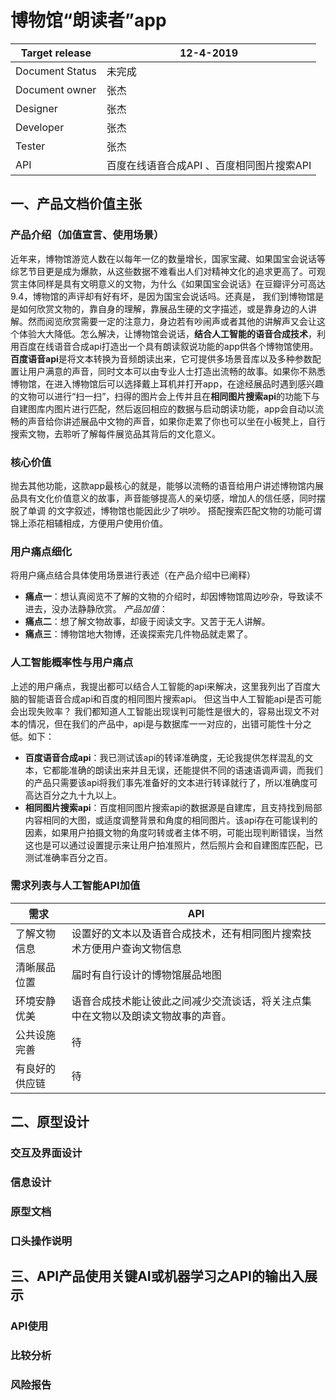 # 博物馆“朗读者”app
| Target release | 12-4-2019 |
| ------ | ------ |
| Document Status | 未完成 |
| Document owner | 张杰 |
| Designer | 张杰 |
| Developer | 张杰 |
| Tester | 张杰 |
| API | 百度在线语音合成API 、百度相同图片搜索API| 


## 一、产品文档价值主张
### 产品介绍（加值宣言、使用场景）
近年来，博物馆游览人数在以每年一亿的数量增长，国家宝藏、如果国宝会说话等综艺节目更是成为爆款，从这些数据不难看出人们对精神文化的追求更高了。可观赏主体同样是具有文明意义的文物，为什么《如果国宝会说话》在豆瓣评分可高达9.4，博物馆的声评却有好有坏，是因为国宝会说话吗。还真是，
我们到博物馆是是如何欣赏文物的，靠自身的理解，靠展品生硬的文字描述，或是靠身边的人讲解。然而阅览欣赏需要一定的注意力，身边若有吵闹声或者其他的讲解声又会让这个体验大大降低。怎么解决，让博物馆会说话，**结合人工智能的语音合成技术**，利用百度在线语音合成api打造出一个具有朗读叙说功能的app供各个博物馆使用。**百度语音api**是将文本转换为音频朗读出来，它可提供多场景音库以及多种参数配置让用户满意的声音，同时文本可以由专业人士打造出流畅的故事。如果你不熟悉博物馆，在进入博物馆后可以选择戴上耳机并打开app，在途经展品时遇到感兴趣的文物可以进行“扫一扫”，扫得的图片会上传并且在**相同图片搜索api**的功能下与自建图库内图片进行匹配，然后返回相应的数据与启动朗读功能，app会自动以流畅的声音给你讲述展品中文物的声音，如果你走累了你也可以坐在小板凳上，自行搜索文物，去聆听了解每件展览品其背后的文化意义。

### 核心价值
抛去其他功能，这款app最核心的就是，能够以流畅的语音给用户讲述博物馆内展品具有文化价值意义的故事，声音能够提高人的亲切感，增加人的信任感，同时摆脱了单调
的文字叙述，博物馆也能因此少了哄吵。
搭配搜索匹配文物的功能可谓锦上添花相辅相成，方便用户使用价值。

### 用户痛点细化
将用户痛点结合具体使用场景进行表述（在产品介绍中已阐释）
- **痛点一**：想认真阅览不了解的文物的介绍时，却因博物馆周边吵杂，导致读不进去，没办法静静欣赏。
*产品加值*：
- **痛点二**：想了解文物故事，却疲于阅读文字。又苦于无人讲解。
- **痛点三**：博物馆地大物博，还诶探索完几件物品就走累了。

### 人工智能概率性与用户痛点
上述的用户痛点，我提出都可以结合人工智能的api来解决，这里我列出了百度大脑的智能语音合成api和百度的相同图片搜索api。
但这当中人工智能api是否可能会出现失败率？
我们都知道人工智能出现误判可能性是很大的，容易出现文不对本的情况，但在我们的产品中，api是与数据库一一对应的，出错可能性十分之低。如下：
- **百度语音合成api**：我已测试该api的转译准确度，无论我提供怎样混乱的文本，它都能准确的朗读出来并且无误，还能提供不同的语速语调声调，而我们的产品只需要该api将我们事先准备好的文本进行转译就行了，所以准确度可高达百分之九十九以上。
- **相同图片搜索api**：百度相同图片搜索api的数据源是自建库，且支持找到局部内容相同的大图，或适度调整背景和角度的相同图片。该api存在可能误判的因素，如果用户拍摄文物的角度叼转或者主体不明，可能出现判断错误，当然这也是可以通过设置提示来让用户拍准照片，然后照片会和自建图库匹配，已测试准确率百分之百。
### 需求列表与人工智能API加值
| 需求| API|
| ------ | ------ |
|了解文物信息 | 设置好的文本以及语音合成技术，还有相同图片搜索技术方便用户查询文物信息|
|清晰展品位置|届时有自行设计的博物馆展品地图
|环境安静优美|语音合成技术能让彼此之间减少交流谈话，将关注点集中在文物以及朗读文物故事的声音。|
|公共设施完善|待|
|有良好的供应链|待|
## 二、原型设计
### 交互及界面设计
### 信息设计
### 原型文档
### 口头操作说明
## 三、API产品使用关键AI或机器学习之API的输出入展示
### API使用

### 比较分析
### 风险报告

